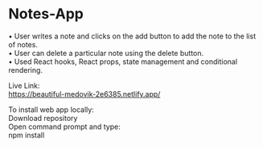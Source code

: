 # Notes-App
•	User writes a note and clicks on the add button to add the note to the list of notes.<br>
•	User can delete a particular note using the delete button.<br>
•	Used React hooks, React props, state management and conditional rendering.<br>

Live Link:<br>
https://beautiful-medovik-2e6385.netlify.app/

To install web app locally:<br>
Download repository <br>
Open command prompt and type:<br>
npm install
